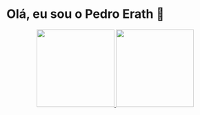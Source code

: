 # Olá, eu sou o Pedro Erath 👋

<div align="center">
  <a href="https://github.com/pedroerath">
  <img height="180em" src="https://github-readme-stats.vercel.app/api?  username=pedroerath&show_icons=true&theme=dark&include_all_commits=true&count_private=true"/>
  <img height="180em" src="https://github-readme-stats.vercel.app/api/top-langs/?username=pedroerath&layout=compact&langs_count=7&theme=dark"/>
</div>

##


